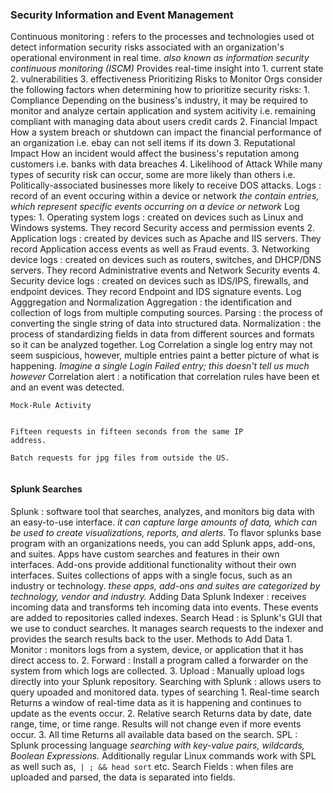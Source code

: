 ### Security Information and Event Management
Continuous monitoring
	: refers to the processes and technologies used ot detect information security risks associated with an organization's operational environment in real time.
		_also known as information security continuous monitoring (ISCM)_
	Provides real-time insight into
		1. current state
		2. vulnerabilities
		3. effectiveness
Prioritizing Risks to Monitor
	Orgs consider the following factors when determining how to prioritize security risks:
		1. Compliance
			Depending on the business's industry, it may be required to monitor and analyze certain application and system acitivity i.e. remaining compliant with managing data about users credit cards
		2. Financial Impact
			How a system breach or shutdown can impact the financial performance of an organization i.e. ebay can not sell items if its down
		3. Reputational Impact
			How an incident would affect the business's reputation among customers i.e. banks with data breaches
		4. Likelihood of Attack
			While many types of security risk can occur, some are more likely than others i.e. Politically-associated businesses more likely to receive DOS attacks.
Logs 
	: record of an event occuring within a device or network
		_the contain entries, which represent specific events occurring on a device or network_
	Log types:
		1. Operating system logs
			: created on devices such as Linux and Windows systems. They record Security access and permission events
		2. Application logs
			: created by devices such as Apache and IIS servers. They record Application access events as well as Fraud events.
		3. Networking device logs
			: created on devices such as routers, switches, and DHCP/DNS servers. They record Administrative events and Network Security events
		4. Security device logs
			: created on devices such as IDS/IPS, firewalls, and endpoint devices. They record Endpoint and IDS signature events.
	Log Agggregation and Normalization
		Aggregation
			: the identification and collection of logs from multiple computing sources.
		Parsing
			: the process of converting the single string of data into structured data.
		Normalization
			: the process of standardizing fields in data from different sources and formats so it can be analyzed together.
	Log Correlation
		a single log entry may not seem suspicious, however, multiple entries paint a better picture of what is happening.
			_Imagine a single Login Failed entry; this doesn't tell us much however_
		Correlation alert
			: a notification that correlation rules have been et and an event was detected.
```
Mock-Rule Activity


Fifteen requests in fifteen seconds from the same IP 
address.

Batch requests for jpg files from outside the US.
 
```

#### Splunk Searches
Splunk
	: software tool that searches, analyzes, and monitors big data with an easy-to-use interface.
		_it can capture large amounts of data, which can be used to create visualizations, reports, and alerts._
	To flavor splunks base program with an organizations needs, you can add Splunk apps, add-ons, and suites.
		Apps
			have custom searches and features in their own interfaces.
		Add-ons
			provide additional functionality without their own interfaces.
		Suites
			collections of apps with a single focus, such as an industry or technology.
		_these apps, add-ons and suites are categorized by technology, vendor and industry._
Adding Data
	Splunk Indexer
		: receives incoming data and transforms teh incoming data into events. These events are added to repositories called indexes.
	Search Head
		: is Splunk's GUI that we use to conduct searches. It manages search requests to the indexer and provides the search results back to the user.
	Methods to Add Data
		1. Monitor
			: monitors logs from a system, device, or application that it has direct access to.
		2. Forward
			: Install a program called a forwarder on the system from which logs are collected.
		3. Upload
			: Manually upload logs directly into your Splunk repository.
Searching with Splunk
	: allows users to query upoaded and monitored data.
		types of searching
			1. Real-time search
				Returns a window of real-time data as it is happening and continues to update as the events occur.
			2. Relative search
				Returns data by date, date range, time, or time range. Results will not change even if more events occur.
			3. All time
				Returns all available data based on the search.
	SPL
		: Splunk processing language
			_searching with key-value pairs, wildcards, Boolean Expressions._
				Additionally regular Linux commands work with SPL as well such as,` | ; && head sort` etc.
	Search Fields
		: when files are uploaded and parsed, the data is separated into fields.